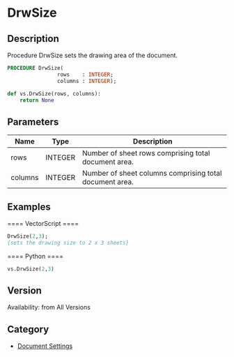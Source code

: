 # DrwSize

## Description
Procedure DrwSize sets the drawing area of the document.

```pascal
PROCEDURE DrwSize(
				rows    : INTEGER;
				columns : INTEGER);
```

```python
def vs.DrwSize(rows, columns):
    return None
```

## Parameters
|Name|Type|Description|
|---|---|---|
|rows|INTEGER|Number of sheet rows comprising total document area.|
|columns|INTEGER|Number of sheet columns comprising total document area.|

## Examples
==== VectorScript ====
```pascal
DrwSize(2,3);
{sets the drawing size to 2 x 3 sheets}
```
==== Python ====
```python
vs.DrwSize(2,3)
```

## Version
Availability: from All Versions

## Category
* [Document Settings](../Categories/Document%20Settings.md)
